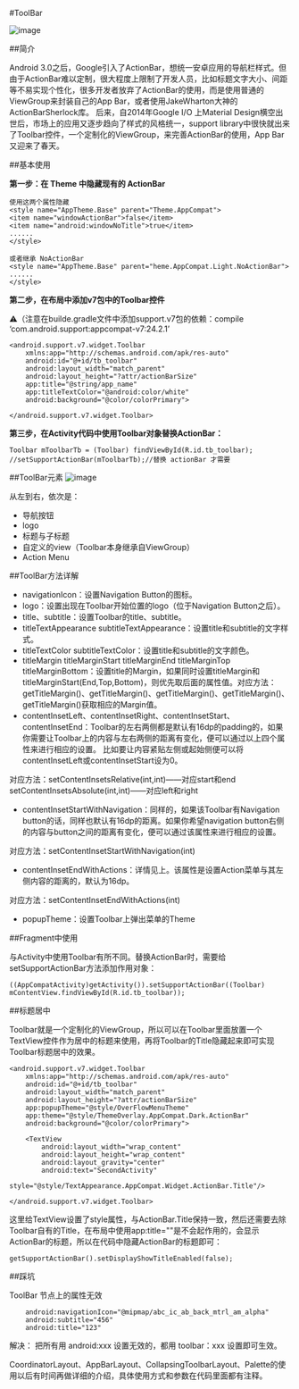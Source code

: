 #ToolBar

![image](https://github.com/diamondlin2016/ToolBar/blob/master/toolbar.gif)


##简介

Android 3.0之后，Google引入了ActionBar，想统一安卓应用的导航栏样式。但由于ActionBar难以定制，很大程度上限制了开发人员，比如标题文字大小、间距等不易实现个性化，很多开发者放弃了ActionBar的使用，而是使用普通的ViewGroup来封装自己的App Bar，或者使用JakeWharton大神的ActionBarSherlock库。
后来，自2014年Google I/O 上Material Design横空出世后，市场上的应用又逐步趋向了样式的风格统一，support library中很快就出来了Toolbar控件，一个定制化的ViewGroup，来完善ActionBar的使用，App Bar又迎来了春天。

##基本使用

**第一步：在 Theme 中隐藏现有的 ActionBar**

	使用这两个属性隐藏
	<style name="AppTheme.Base" parent="Theme.AppCompat">
	<item name="windowActionBar">false</item>
	<item name="android:windowNoTitle">true</item>
	......
	</style>
	
	或者继承 NoActionBar
	<style name="AppTheme.Base" parent="heme.AppCompat.Light.NoActionBar">
	......
	</style>
	
**第二步，在布局中添加v7包中的Toolbar控件**

⚠️（注意在builde.gradle文件中添加support.v7包的依赖：compile ‘com.android.support:appcompat-v7:24.2.1’
	
	<android.support.v7.widget.Toolbar
    	xmlns:app="http://schemas.android.com/apk/res-auto"
    	android:id="@+id/tb_toolbar"
    	android:layout_width="match_parent"
    	android:layout_height="?attr/actionBarSize"
    	app:title="@string/app_name"
    	app:titleTextColor="@android:color/white"
    	android:background="@color/colorPrimary">

	</android.support.v7.widget.Toolbar>

**第三步，在Activity代码中使用Toolbar对象替换ActionBar：**

	Toolbar mToolbarTb = (Toolbar) findViewById(R.id.tb_toolbar);
	//setSupportActionBar(mToolbarTb);//替换 actionBar 才需要

##ToolBar元素
![image](http://ac-myg6wstv.clouddn.com/85e3cb51a7a3d1f97d1c.jpg)

从左到右，依次是：

* 导航按钮
* logo
* 标题与子标题
* 自定义的view（Toolbar本身继承自ViewGroup）
* Action Menu

##ToolBar方法详解

* navigationIcon：设置Navigation Button的图标。
* logo：设置出现在Toolbar开始位置的logo（位于Navigation Button之后）。
* title、subtitle：设置Toolbar的title、subtitle。
* titleTextAppearance subtitleTextAppearance：设置title和subtitle的文字样式。
* titleTextColor subtitleTextColor：设置title和subtitle的文字颜色。
* titleMargin titleMarginStart titleMarginEnd titleMarginTop titleMarginBottom：设置title的Margin，如果同时设置titleMargin和titleMarginStart(End,Top,Bottom)，则优先取后面的属性值。对应方法：getTitleMargin()、getTitleMargin()、getTitleMargin()、getTitleMargin()、getTitleMargin()获取相应的Margin值。
* contentInsetLeft、contentInsetRight、contentInsetStart、contentInsetEnd：Toolbar的左右两侧都是默认有16dp的padding的，如果你需要让Toolbar上的内容与左右两侧的距离有变化，便可以通过以上四个属性来进行相应的设置。
比如要让内容紧贴左侧或起始侧便可以将contentInsetLeft或contentInsetStart设为0。

对应方法：setContentInsetsRelative(int,int)——对应start和end
setContentInsetsAbsolute(int,int)——对应left和right

* contentInsetStartWithNavigation：同样的，如果该Toolbar有Navigation button的话，同样也默认有16dp的距离。如果你希望navigation button右侧的内容与button之间的距离有变化，便可以通过该属性来进行相应的设置。

对应方法：setContentInsetStartWithNavigation(int)

* contentInsetEndWithActions：详情见上。该属性是设置Action菜单与其左侧内容的距离的，默认为16dp。

对应方法：setContentInsetEndWithActions(int) 

* popupTheme：设置Toolbar上弹出菜单的Theme


##Fragment中使用

与Activity中使用Toolbar有所不同。替换ActionBar时，需要给setSupportActionBar方法添加作用对象：

	((AppCompatActivity)getActivity()).setSupportActionBar((Toolbar) mContentView.findViewById(R.id.tb_toolbar));

##标题居中

Toolbar就是一个定制化的ViewGroup，所以可以在Toolbar里面放置一个TextView控件作为居中的标题来使用，再将Toolbar的Title隐藏起来即可实现Toolbar标题居中的效果。

	<android.support.v7.widget.Toolbar
    	xmlns:app="http://schemas.android.com/apk/res-auto"
    	android:id="@+id/tb_toolbar"
    	android:layout_width="match_parent"
    	android:layout_height="?attr/actionBarSize"
    	app:popupTheme="@style/OverFlowMenuTheme"
    	app:theme="@style/ThemeOverlay.AppCompat.Dark.ActionBar"
    	android:background="@color/colorPrimary">

    	<TextView
    	    android:layout_width="wrap_content"
        	android:layout_height="wrap_content"
        	android:layout_gravity="center"
        	android:text="SecondActivity"
        	style="@style/TextAppearance.AppCompat.Widget.ActionBar.Title"/>

	</android.support.v7.widget.Toolbar>

这里给TextView设置了style属性，与ActionBar.Title保持一致，然后还需要去除Toolbar自有的Title，在布局中使用app:title=""是不会起作用的，会显示ActionBar的标题，所以在代码中隐藏ActionBar的标题即可：

	getSupportActionBar().setDisplayShowTitleEnabled(false);
	
	
	
##踩坑

ToolBar 节点上的属性无效

		android:navigationIcon="@mipmap/abc_ic_ab_back_mtrl_am_alpha"
        android:subtitle="456"
        android:title="123"

解决： 把所有用 android:xxx 设置无效的，都用 toolbar：xxx 设置即可生效。

CoordinatorLayout、AppBarLayout、CollapsingToolbarLayout、Palette的使用以后有时间再做详细的介绍，具体使用方式和参数在代码里面都有注释。






